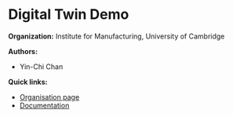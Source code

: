 # Digital Twin Demo

**Organization:** Institute for Manufacturing, University of Cambridge

**Authors:**
  - Yin-Chi Chan

**Quick links:**
  - [Organisation page](https://github.com/cam-ifm-dt-demo)
  - [Documentation](https://cam-ifm-dt-demo.github.io/docs/)
